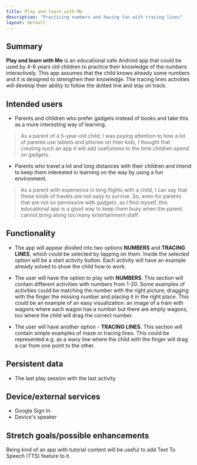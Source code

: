 ```yaml
---
title: Play and learn with Me
description: "Practicing numbers and having fun with tracing lines"
layout: default
---
```


## Summary

**Play and learn with Me** is an educational safe Android app that could be used by 4-6 years old children to practice their knowledge of the numbers interactively. This app assumes that the child knows already some numbers and it is designed to strengthen their knowledge. The tracing lines activities will develop their ability to follow the dotted line and stay on track.  

## Intended users

 * Parents and children who prefer gadgets instead of books and take this as a more interesting way of learning.
 
> As a parent of a 5-year-old child, I was paying attention to how a lot of parents use tablets and phones on their kids, I thought that creating such an app it will add usefulness to the time children spend on gadgets.

* Parents who travel a lot and long distances with their children and intend to keep them interested in learning on the way by using a fun environment.

> As a parent with experience in long flights with a child, I can say that these kinds of travels are not easy to survive. So, even for parents that are not so permissive with gadgets, as I find myself, this educational app is a good way to keep them busy when the parent cannot bring along too many entertainment staff.

## Functionality

* The app will appear divided into two options **NUMBERS** and **TRACING LINES**, which could be selected by tapping on them. Inside the selected option will be a start activity button. Each activity will have an example already solved to show the child how to work.

* The user will have the option to play with **NUMBERS**. This section will contain different activities with numbers from 1-20. Some examples of activities could be matching the number with the right picture; dragging with the finger the missing number and placing it in the right place. This could be an example of an easy visualization: an image of a train with wagons where each wagon has a number but there are empty wagons, too where the child will drag the correct number. 

* The user will have another option - **TRACING LINES**. This section will contain simple examples of maze or tracing lines. This could be represented e.g. as a wavy line where the child with the finger will drag a car from one point to the other. 


## Persistent data

* The last play session with the last activity
    
## Device/external services

* Google Sign In
* Device's speaker

## Stretch goals/possible enhancements 

Being kind of an app with tutorial content will be useful to add Text To Speech (TTS) feature to it. 
